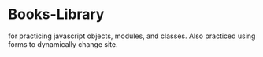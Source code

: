 # Books-Library
for practicing javascript objects, modules, and classes. Also practiced using forms to dynamically change site.
